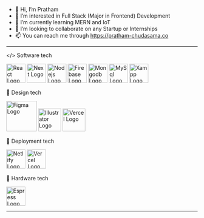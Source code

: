 - 👋 Hi, I’m Pratham
- 👀 I’m interested in Full Stack (Major in Frontend) Development
- 🌱 I’m currently learning MERN and IoT
- 💞️ I’m looking to collaborate on any Startup or Internships
- 📫 You can reach me through https://pratham-chudasama.co

---
</> Software tech

<img src="https://cdn.worldvectorlogo.com/logos/react-2.svg" alt="React Logo" width="50" height="50"/> <img src="https://cdn.worldvectorlogo.com/logos/next-js.svg" alt="Next Logo" width="50" height="50"/> <img src="https://cdn.worldvectorlogo.com/logos/nodejs-icon.svg" alt="Nodejs Logo" width="50" height="50"/> <img src="https://cdn.worldvectorlogo.com/logos/firebase-1.svg" alt="Firebase Logo" width="50" height="50"/> <img src="https://cdn.worldvectorlogo.com/logos/mongodb-icon-1.svg" alt="Mongodb Logo" width="50" height="50"/> <img src="https://cdn.worldvectorlogo.com/logos/mysql-6.svg" alt="MySql Logo" width="50" height="50"/> <img src="https://cdn.worldvectorlogo.com/logos/xampp.svg" alt="Xampp Logo" width="50" height="50"/>

🎨 Design tech

<img src="https://cdn.worldvectorlogo.com/logos/figma-5.svg" alt="Figma Logo" width="80" height="80"/> <img src="https://cdn.worldvectorlogo.com/logos/adobe-illustrator-cc-icon.svg" alt="Illustrator Logo" width="60" height="60"/> <img src="https://cdn.worldvectorlogo.com/logos/adobe-photoshop-2.svg" alt="Vercel Logo" width="60" height="60"/>

📡 Deployment tech

<img src="https://cdn.worldvectorlogo.com/logos/netlify.svg" alt="Netlify Logo" width="50" height="50"/> <img src="https://cdn.worldvectorlogo.com/logos/vercel.svg" alt="Vercel Logo" width="50" height="50"/>


🦾 Hardware tech

<img src="https://cdn.worldvectorlogo.com/logos/espressif-systems.svg" alt="Espress Logo" width="50" height="50"/>

---


<!---
PRATHAM1ST/PRATHAM1ST is a ✨ special ✨ repository because its `README.md` (this file) appears on your GitHub profile.
You can click the Preview link to take a look at your changes.
--->
